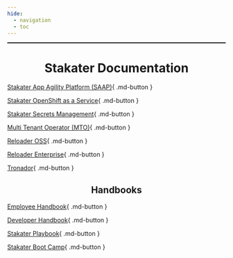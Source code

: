 ```yaml
---
hide:
  - navigation
  - toc
---
```


<p style="border:1px; border-style:ridge; border-color:#000000; padding: 0em;"></p>

<h1 style="text-align: center;">Stakater Documentation</h1>

[Stakater App Agility Platform (SAAP)](https://docs.stakater.com/saap/){ .md-button }

[Stakater OpenShift as a Service](https://docs.stakater.com/oaas/){ .md-button }

[Stakater Secrets Management](https://docs.stakater.com/secrets/){ .md-button }

[Multi Tenant Operator (MTO)](https://docs.stakater.com/mto/){ .md-button }

[Reloader OSS](https://docs.stakater.com/reloader/){ .md-button }

[Reloader Enterprise](https://docs.stakater.com/reloader-enterprise-package-proxy/){ .md-button }

[Tronador](https://docs.stakater.com/tronador/){ .md-button }

<h2 style="text-align: center;">Handbooks</h2>

[Employee Handbook](https://employee.stakater.com/){ .md-button }

[Developer Handbook](https://developerhandbook.stakater.com/){ .md-button }

[Stakater Playbook](https://playbook.stakater.com/){ .md-button }

[Stakater Boot Camp](https://bootcamp.stakater.com/){ .md-button }
